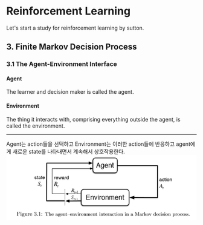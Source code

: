 # Reinforcement Learning
Let's start a study for reinforcement learning by sutton.
## 3. Finite Markov Decision Process
### 3.1 The Agent-Environment Interface
#### Agent 
The learner and decision maker is called the agent.
#### Environment
The thing it interacts with, comprising everything outside the agent, is called the environment.

- - -

Agent는 action들을 선택하고 Environment는 이러한 action들에 반응하고 agent에게 새로운 state를 나타내면서 계속해서 상호작용한다.
![3-1.png](.\images_in_sutton\3-1.png)
